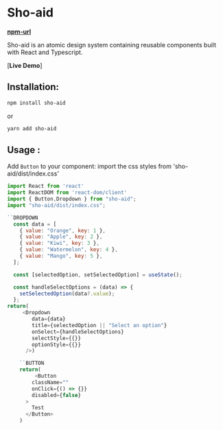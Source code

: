 # Sho-aid

[**npm-url**](https://www.npmjs.com/package/sho-aid)

Sho-aid is an atomic design system containing reusable components built with React and Typescript.

[**Live Demo**]

## Installation:

```bash
npm install sho-aid
```

or

```bash
yarn add sho-aid
```

## Usage :

Add `Button` to your component:
import the css styles from 'sho-aid/dist/index.css'

```js
import React from 'react'
import ReactDOM from 'react-dom/client'
import { Button,Dropdown } from "sho-aid";
import "sho-aid/dist/index.css";

``DROPDOWN
  const data = [
    { value: "Orange", key: 1 },
    { value: "Apple", key: 2 },
    { value: "Kiwi", key: 3 },
    { value: "Watermelon", key: 4 },
    { value: "Mango", key: 5 },
  ];

  const [selectedOption, setSelectedOption] = useState();

  const handleSelectOptions = (data) => {
    setSelectedOption(data?.value);
  };
return(
     <Dropdown
        data={data}
        title={selectedOption || "Select an option"}
        onSelect={handleSelectOptions}
        selectStyle={{}}
        optionStyle={{}}
      />)

    ``BUTTON
    return(
         <Button
        className=""
        onClick={() => {}}
        disabled={false}
      >
        Test
      </Button>
    )
```

[npm-url]: https://www.npmjs.com/package/sho-aid
